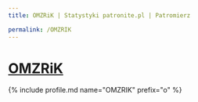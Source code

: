 ```yaml
---
title: OMZRiK | Statystyki patronite.pl | Patromierz

permalink: /OMZRIK
---
```


# [OMZRiK](https://patronite.pl/OMZRIK)

{% include profile.md name="OMZRIK" prefix="o" %}
